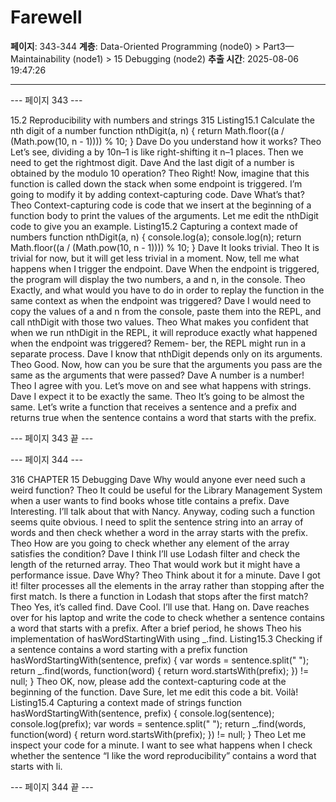 # Farewell

**페이지**: 343-344
**계층**: Data-Oriented Programming (node0) > Part3—Maintainability (node1) > 15 Debugging (node2)
**추출 시간**: 2025-08-06 19:47:26

---


--- 페이지 343 ---

15.2 Reproducibility with numbers and strings 315
Listing15.1 Calculate the nth digit of a number
function nthDigit(a, n) {
return Math.floor((a / (Math.pow(10, n - 1)))) % 10;
}
Dave Do you understand how it works?
Theo Let’s see, dividing a by 10n–1 is like right-shifting it n–1 places. Then we need to
get the rightmost digit.
Dave And the last digit of a number is obtained by the modulo 10 operation?
Theo Right! Now, imagine that this function is called down the stack when some
endpoint is triggered. I’m going to modify it by adding context-capturing code.
Dave What’s that?
Theo Context-capturing code is code that we insert at the beginning of a function
body to print the values of the arguments. Let me edit the nthDigit code to
give you an example.
Listing15.2 Capturing a context made of numbers
function nthDigit(a, n) {
console.log(a);
console.log(n);
return Math.floor((a / (Math.pow(10, n - 1)))) % 10;
}
Dave It looks trivial.
Theo It is trivial for now, but it will get less trivial in a moment. Now, tell me what
happens when I trigger the endpoint.
Dave When the endpoint is triggered, the program will display the two numbers, a
and n, in the console.
Theo Exactly, and what would you have to do in order to replay the function in the
same context as when the endpoint was triggered?
Dave I would need to copy the values of a and n from the console, paste them into
the REPL, and call nthDigit with those two values.
Theo What makes you confident that when we run nthDigit in the REPL, it will
reproduce exactly what happened when the endpoint was triggered? Remem-
ber, the REPL might run in a separate process.
Dave I know that nthDigit depends only on its arguments.
Theo Good. Now, how can you be sure that the arguments you pass are the same as
the arguments that were passed?
Dave A number is a number!
Theo I agree with you. Let’s move on and see what happens with strings.
Dave I expect it to be exactly the same.
Theo It’s going to be almost the same. Let’s write a function that receives a sentence
and a prefix and returns true when the sentence contains a word that starts
with the prefix.

--- 페이지 343 끝 ---


--- 페이지 344 ---

316 CHAPTER 15 Debugging
Dave Why would anyone ever need such a weird function?
Theo It could be useful for the Library Management System when a user wants to
find books whose title contains a prefix.
Dave Interesting. I’ll talk about that with Nancy. Anyway, coding such a function
seems quite obvious. I need to split the sentence string into an array of words
and then check whether a word in the array starts with the prefix.
Theo How are you going to check whether any element of the array satisfies the
condition?
Dave I think I’ll use Lodash filter and check the length of the returned array.
Theo That would work but it might have a performance issue.
Dave Why?
Theo Think about it for a minute.
Dave I got it! filter processes all the elements in the array rather than stopping
after the first match. Is there a function in Lodash that stops after the first
match?
Theo Yes, it’s called find.
Dave Cool. I’ll use that. Hang on.
Dave reaches over for his laptop and write the code to check whether a sentence contains a
word that starts with a prefix. After a brief period, he shows Theo his implementation of
hasWordStartingWith using _.find.
Listing15.3 Checking if a sentence contains a word starting with a prefix
function hasWordStartingWith(sentence, prefix) {
var words = sentence.split(" ");
return _.find(words, function(word) {
return word.startsWith(prefix);
}) != null;
}
Theo OK, now, please add the context-capturing code at the beginning of the function.
Dave Sure, let me edit this code a bit. Voilà!
Listing15.4 Capturing a context made of strings
function hasWordStartingWith(sentence, prefix) {
console.log(sentence);
console.log(prefix);
var words = sentence.split(" ");
return _.find(words, function(word) {
return word.startsWith(prefix);
}) != null;
}
Theo Let me inspect your code for a minute. I want to see what happens when I
check whether the sentence “I like the word reproducibility” contains a word that
starts with li.

--- 페이지 344 끝 ---
